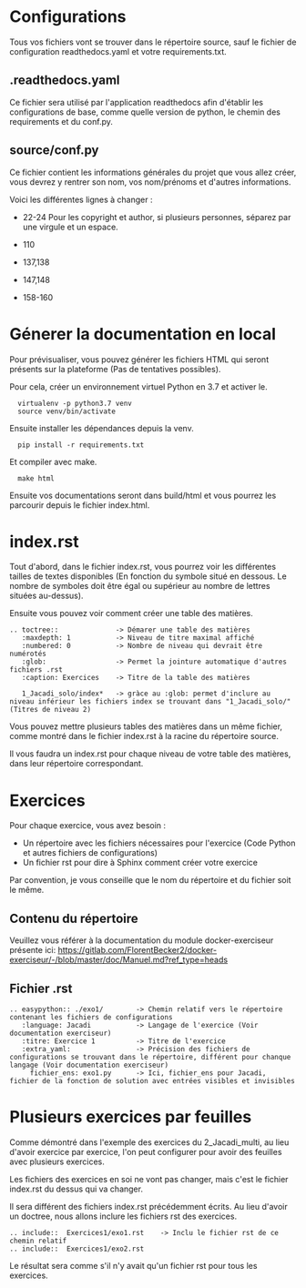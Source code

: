 # Configurations

Tous vos fichiers vont se trouver dans le répertoire source, sauf le fichier de configuration readthedocs.yaml et votre requirements.txt.

## .readthedocs.yaml

Ce fichier sera utilisé par l'application readthedocs afin d'établir les configurations de base, comme quelle version de python, le chemin des requirements et du conf.py.

## source/conf.py

Ce fichier contient les informations générales du projet que vous allez créer, vous devrez y rentrer son nom, vos nom/prénoms et d'autres informations.

Voici les différentes lignes à changer : 

- 22-24
Pour les copyright et author, si plusieurs personnes, séparez par une virgule et un espace.

- 110
- 137,138
- 147,148
- 158-160

# Génerer la documentation en local

Pour prévisualiser, vous pouvez générer les fichiers HTML qui seront présents sur la plateforme (Pas de tentatives possibles).

Pour cela, créer un environnement virtuel Python en 3.7 et activer le.

```
  virtualenv -p python3.7 venv
  source venv/bin/activate
```

Ensuite installer les dépendances depuis la venv.

```
  pip install -r requirements.txt
```

Et compiler avec make.

```
  make html
```

Ensuite vos documentations seront dans build/html et vous pourrez les parcourir depuis le fichier index.html.

# index.rst

Tout d'abord, dans le fichier index.rst, vous pourrez voir les différentes tailles de textes disponibles (En fonction du symbole situé en dessous. Le nombre de symboles doit être égal ou supérieur au nombre de lettres situées au-dessus).

Ensuite vous pouvez voir comment créer une table des matières.

```
.. toctree::              -> Démarer une table des matières
   :maxdepth: 1           -> Niveau de titre maximal affiché
   :numbered: 0           -> Nombre de niveau qui devrait être numérotés
   :glob:                 -> Permet la jointure automatique d'autres fichiers .rst
   :caption: Exercices    -> Titre de la table des matières

   1_Jacadi_solo/index*   -> gràce au :glob: permet d'inclure au niveau inférieur les fichiers index se trouvant dans "1_Jacadi_solo/" (Titres de niveau 2)
```

Vous pouvez mettre plusieurs tables des matières dans un même fichier, comme montré dans le fichier index.rst à la racine du répertoire source.

Il vous faudra un index.rst pour chaque niveau de votre table des matières, dans leur répertoire correspondant.

# Exercices

Pour chaque exercice, vous avez besoin : 
- Un répertoire avec les fichiers nécessaires pour l'exercice (Code Python et autres fichiers de configurations)
- Un fichier rst pour dire à Sphinx comment créer votre exercice

Par convention, je vous conseille que le nom du répertoire et du fichier soit le même.

## Contenu du répertoire 

Veuillez vous référer à la documentation du module docker-exerciseur présente ici: https://gitlab.com/FlorentBecker2/docker-exerciseur/-/blob/master/doc/Manuel.md?ref_type=heads


## Fichier .rst

```
.. easypython:: ./exo1/        -> Chemin relatif vers le répertoire contenant les fichiers de configurations
   :language: Jacadi           -> Langage de l'exercice (Voir documentation exerciseur)
   :titre: Exercice 1          -> Titre de l'exercice
   :extra_yaml:                -> Précision des fichiers de configurations se trouvant dans le répertoire, différent pour chanque langage (Voir documentation exerciseur)
     fichier_ens: exo1.py      -> Ici, fichier_ens pour Jacadi, fichier de la fonction de solution avec entrées visibles et invisibles

```


# Plusieurs exercices par feuilles

Comme démontré dans l'exemple des exercices du 2_Jacadi_multi, au lieu d'avoir exercice par exercice, l'on peut configurer pour avoir des feuilles avec plusieurs exercices.

Les fichiers des exercices en soi ne vont pas changer, mais c'est le fichier index.rst du dessus qui va changer.

Il sera différent des fichiers index.rst précédemment écrits.
Au lieu d'avoir un doctree, nous allons inclure les fichiers rst des exercices.

```
.. include::  Exercices1/exo1.rst    -> Inclu le fichier rst de ce chemin relatif
.. include::  Exercices1/exo2.rst
```

Le résultat sera comme s'il n'y avait qu'un fichier rst pour tous les exercices.